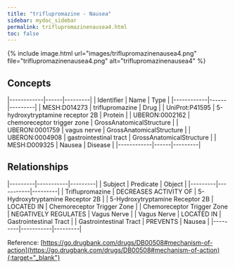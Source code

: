 ```yaml
---
title: "triflupromazine - Nausea"
sidebar: mydoc_sidebar
permalink: triflupromazinenausea4.html
toc: false 
---
```


{% include image.html url="images/triflupromazinenausea4.png" file="triflupromazinenausea4.png" alt="triflupromazinenausea4" %}

## Concepts

|------------|------|---------|
| Identifier | Name | Type    |
|------------|------|---------|
| MESH:D014273 | triflupromazine | Drug |
| UniProt:P41595 | 5-hydroxytryptamine receptor 2B | Protein |
| UBERON:0002162 | chemoreceptor trigger zone | GrossAnatomicalStructure |
| UBERON:0001759 | vagus nerve | GrossAnatomicalStructure |
| UBERON:0004908 | gastrointestinal tract | GrossAnatomicalStructure |
| MESH:D009325 | Nausea | Disease |
|------------|------|---------|

## Relationships

|---------|-----------|---------|
| Subject | Predicate | Object  |
|---------|-----------|---------|
| Triflupromazine | DECREASES ACTIVITY OF | 5-Hydroxytryptamine Receptor 2B |
| 5-Hydroxytryptamine Receptor 2B | LOCATED IN | Chemoreceptor Trigger Zone |
| Chemoreceptor Trigger Zone | NEGATIVELY REGULATES | Vagus Nerve |
| Vagus Nerve | LOCATED IN | Gastrointestinal Tract |
| Gastrointestinal Tract | PREVENTS | Nausea |
|---------|-----------|---------|

Reference: [https://go.drugbank.com/drugs/DB00508#mechanism-of-action](https://go.drugbank.com/drugs/DB00508#mechanism-of-action){:target="_blank"}